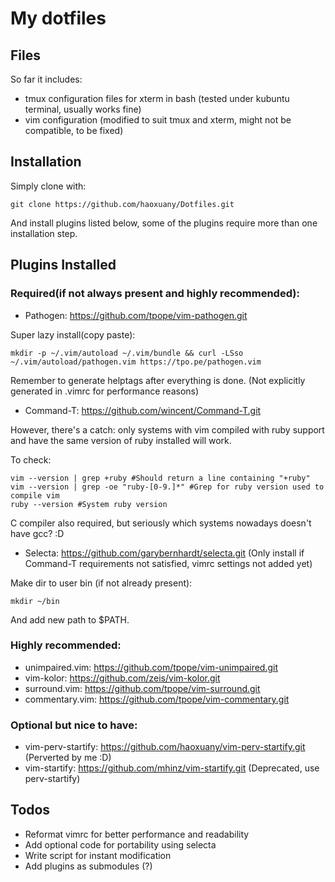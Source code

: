 # My dotfiles

## Files
So far it includes:  
+ tmux configuration files for xterm in bash (tested under kubuntu terminal, usually works fine)  
+ vim configuration (modified to suit tmux and xterm, might not be compatible, to be fixed)  

## Installation
Simply clone with:  

	git clone https://github.com/haoxuany/Dotfiles.git

And install plugins listed below, some of the plugins require more than one installation step.  

## Plugins Installed
### Required(if not always present and highly recommended):  
+ Pathogen: https://github.com/tpope/vim-pathogen.git  

Super lazy install(copy paste):

	mkdir -p ~/.vim/autoload ~/.vim/bundle && curl -LSso ~/.vim/autoload/pathogen.vim https://tpo.pe/pathogen.vim

Remember to generate helptags after everything is done. (Not explicitly generated in .vimrc for performance reasons)  

+ Command-T: https://github.com/wincent/Command-T.git  

However, there's a catch: only systems with vim compiled with ruby support 
and have the same version of ruby installed will work.  

To check:  

	vim --version | grep +ruby #Should return a line containing "+ruby"
	vim --version | grep -oe "ruby-[0-9.]*" #Grep for ruby version used to compile vim
	ruby --version #System ruby version

C compiler also required, but seriously which systems nowadays doesn't have gcc? :D  

+ Selecta: https://github.com/garybernhardt/selecta.git
(Only install if Command-T requirements not satisfied, vimrc settings not added yet)  

Make dir to user bin (if not already present):  

	mkdir ~/bin

And add new path to $PATH.  

### Highly recommended:
+ unimpaired.vim: https://github.com/tpope/vim-unimpaired.git  
+ vim-kolor: https://github.com/zeis/vim-kolor.git  
+ surround.vim: https://github.com/tpope/vim-surround.git  
+ commentary.vim: https://github.com/tpope/vim-commentary.git  

### Optional but nice to have:
+ vim-perv-startify: https://github.com/haoxuany/vim-perv-startify.git (Perverted by me :D)  
+ vim-startify: https://github.com/mhinz/vim-startify.git (Deprecated, use perv-startify)  

## Todos
+ Reformat vimrc for better performance and readability  
+ Add optional code for portability using selecta  
+ Write script for instant modification  
+ Add plugins as submodules (?)  
